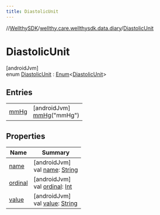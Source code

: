 ```yaml
---
title: DiastolicUnit
---
```

//[WellthySDK](../../../index.html)/[wellthy.care.wellthysdk.data.diary](../index.html)/[DiastolicUnit](index.html)



# DiastolicUnit



[androidJvm]\
enum [DiastolicUnit](index.html) : [Enum](https://kotlinlang.org/api/latest/jvm/stdlib/kotlin/-enum/index.html)&lt;[DiastolicUnit](index.html)&gt;



## Entries


| | |
|---|---|
| [mmHg](mm-hg/index.html) | [androidJvm]<br>[mmHg](mm-hg/index.html)("mmHg") |


## Properties


| Name | Summary |
|---|---|
| [name](../../wellthy.care.wellthysdk.utils/-google-fit-syncing-manager/-syncing-data-type/-s-t-e-p-s/index.html#-372974862%2FProperties%2F-1123460525) | [androidJvm]<br>val [name](../../wellthy.care.wellthysdk.utils/-google-fit-syncing-manager/-syncing-data-type/-s-t-e-p-s/index.html#-372974862%2FProperties%2F-1123460525): [String](https://kotlinlang.org/api/latest/jvm/stdlib/kotlin/-string/index.html) |
| [ordinal](../../wellthy.care.wellthysdk.utils/-google-fit-syncing-manager/-syncing-data-type/-s-t-e-p-s/index.html#-739389684%2FProperties%2F-1123460525) | [androidJvm]<br>val [ordinal](../../wellthy.care.wellthysdk.utils/-google-fit-syncing-manager/-syncing-data-type/-s-t-e-p-s/index.html#-739389684%2FProperties%2F-1123460525): [Int](https://kotlinlang.org/api/latest/jvm/stdlib/kotlin/-int/index.html) |
| [value](value.html) | [androidJvm]<br>val [value](value.html): [String](https://kotlinlang.org/api/latest/jvm/stdlib/kotlin/-string/index.html) |


